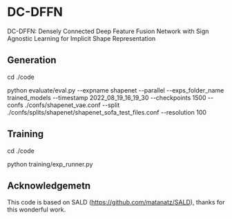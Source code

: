# DC-DFFN
DC-DFFN: Densely Connected Deep Feature Fusion Network with Sign Agnostic Learning for Implicit Shape Representation


## Generation 

cd ./code  

python evaluate/eval.py --expname shapenet --parallel --exps_folder_name trained_models --timestamp 2022_08_19_16_19_30 --checkpoints 1500 --confs ./confs/shapenet_vae.conf --split ./confs/splits/shapenet/shapenet_sofa_test_files.conf --resolution 100

## Training 
cd ./code 

python training/exp_runner.py 

## Acknowledgemetn 
This code is based on SALD (https://github.com/matanatz/SALD), thanks for this wonderful work. 

